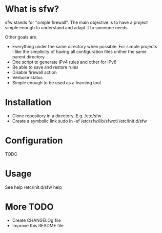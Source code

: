 What is sfw?
===========

sfw stands for "simple firewall". The main objective is to have a project simple enough to understand and adapt it to someone needs. 

Other goals are:

- Everything under the same directory when possible: For simple projects I like the simplicity of having all configuration files unther the same parent directory.
- One script to generate IPv4 rules and other for IPv6
- Be able to save and restore rules
- Disable firewall action 
- Verbose status 
- Simple enough to be used as a learning tool

Installation
============

- Clone repository in a directory. E.g. /etc/sfw
- Create a symbolic link
sudo ln -sf /etc/sfw/lib/sfwctl /etc/init.d/sfw


Configuration
=============

TODO

Usage
=====

See help
   /etc/init.d/sfw help

More TODO
====

- Create CHANGELOg file
- Improve this README file